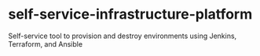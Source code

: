 # self-service-infrastructure-platform
Self-service tool to provision and destroy environments using Jenkins, Terraform, and Ansible

